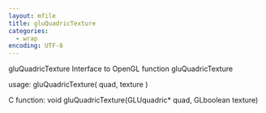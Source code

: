 ```yaml
---
layout: mfile
title: gluQuadricTexture
categories:
  - wrap
encoding: UTF-8
---
```


gluQuadricTexture  Interface to OpenGL function gluQuadricTexture

usage:  gluQuadricTexture( quad, texture )

C function:  void gluQuadricTexture(GLUquadric\* quad, GLboolean texture)